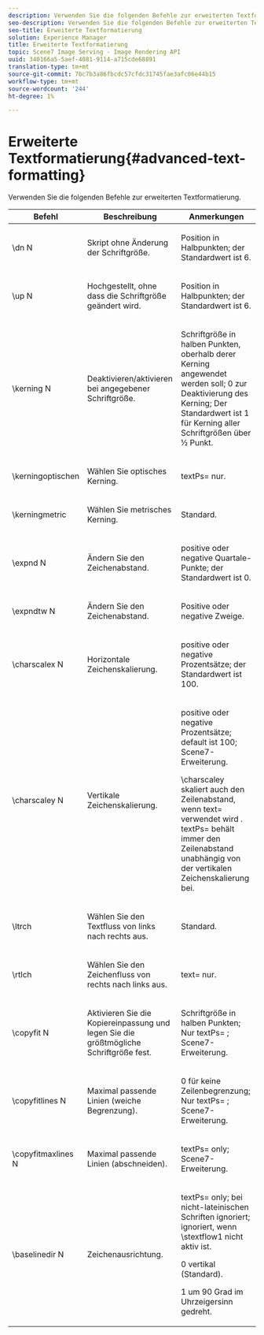 ```yaml
---
description: Verwenden Sie die folgenden Befehle zur erweiterten Textformatierung.
seo-description: Verwenden Sie die folgenden Befehle zur erweiterten Textformatierung.
seo-title: Erweiterte Textformatierung
solution: Experience Manager
title: Erweiterte Textformatierung
topic: Scene7 Image Serving - Image Rendering API
uuid: 340166a5-5aef-4081-9114-a715cde68891
translation-type: tm+mt
source-git-commit: 7bc7b3a86fbcdc57cfdc31745fae3afc06e44b15
workflow-type: tm+mt
source-wordcount: '244'
ht-degree: 1%

---
```



# Erweiterte Textformatierung{#advanced-text-formatting}

Verwenden Sie die folgenden Befehle zur erweiterten Textformatierung.

<table id="table_43B2EB887C0F471BB60C23B570E7D3D2"> 
 <thead> 
  <tr> 
   <th class="entry"> Befehl </th> 
   <th class="entry"> Beschreibung </th> 
   <th class="entry"> Anmerkungen </th> 
  </tr> 
 </thead>
 <tbody> 
  <tr> 
   <td> <span class="codeph"> \dn  <span class="varname"> N  </span> </span> </td> 
   <td> <p>Skript ohne Änderung der Schriftgröße. </p> </td> 
   <td> <p>Position in Halbpunkten; der Standardwert ist 6. </p> </td> 
  </tr> 
  <tr> 
   <td> <span class="codeph"> \up  <span class="varname"> N  </span> </span> </td> 
   <td> <p>Hochgestellt, ohne dass die Schriftgröße geändert wird. </p> </td> 
   <td> <p>Position in Halbpunkten; der Standardwert ist 6. </p> </td> 
  </tr> 
  <tr> 
   <td> <span class="codeph"> \kerning  <span class="varname"> N  </span> </span> </td> 
   <td> <p>Deaktivieren/aktivieren bei angegebener Schriftgröße. </p> </td> 
   <td> <p>Schriftgröße in halben Punkten, oberhalb derer Kerning angewendet werden soll; 0 zur Deaktivierung des Kerning; Der Standardwert ist 1 für Kerning aller Schriftgrößen über ½ Punkt. </p> </td> 
  </tr> 
  <tr> 
   <td> <span class="codeph"> \kerningoptischen  </span> </td> 
   <td> <p>Wählen Sie optisches Kerning. </p> </td> 
   <td> <p> <span class="codeph"> textPs=  </span> nur. </p> </td> 
  </tr> 
  <tr> 
   <td> <span class="codeph"> \kerningmetric  </span> </td> 
   <td> <p>Wählen Sie metrisches Kerning. </p> </td> 
   <td> <p>Standard. </p> </td> 
  </tr> 
  <tr> 
   <td> <span class="codeph"> \expnd  <span class="varname"> N  </span> </span> </td> 
   <td> <p>Ändern Sie den Zeichenabstand. </p> </td> 
   <td> <p>positive oder negative Quartale-Punkte; der Standardwert ist 0. </p> </td> 
  </tr> 
  <tr> 
   <td> <span class="codeph"> \expndtw  <span class="varname"> N  </span> </span> </td> 
   <td> <p>Ändern Sie den Zeichenabstand. </p> </td> 
   <td> <p>Positive oder negative Zweige. </p> </td> 
  </tr> 
  <tr> 
   <td> <span class="codeph"> \charscalex  <span class="varname"> N  </span> </span> </td> 
   <td> <p>Horizontale Zeichenskalierung. </p> </td> 
   <td> <p>positive oder negative Prozentsätze; der Standardwert ist 100. </p> </td> 
  </tr> 
  <tr> 
   <td> <span class="codeph"> \charscaley  <span class="varname"> N  </span> </span> </td> 
   <td> <p>Vertikale Zeichenskalierung. </p> </td> 
   <td> <p>positive oder negative Prozentsätze; default ist 100; Scene7-Erweiterung. </p> <p> <span class="codeph"> \charscaley skaliert  </span> auch den Zeilenabstand, wenn  <span class="codeph"> text= verwendet wird  </span>. <span class="codeph"> textPs= behält  </span> immer den Zeilenabstand unabhängig von der vertikalen Zeichenskalierung bei. </p> </td> 
  </tr> 
  <tr> 
   <td> <span class="codeph"> \ltrch  </span> </td> 
   <td> <p>Wählen Sie den Textfluss von links nach rechts aus. </p> </td> 
   <td> <p>Standard. </p> </td> 
  </tr> 
  <tr> 
   <td> <span class="codeph"> \rtlch  </span> </td> 
   <td> <p>Wählen Sie den Zeichenfluss von rechts nach links aus. </p> </td> 
   <td> <p> <span class="codeph"> text=  </span> nur. </p> </td> 
  </tr> 
  <tr> 
   <td> <span class="codeph"> \copyfit  <span class="varname"> N  </span> </span> </td> 
   <td> <p>Aktivieren Sie die Kopiereinpassung und legen Sie die größtmögliche Schriftgröße fest. </p> </td> 
   <td> <p>Schriftgröße in halben Punkten; Nur <span class="codeph"> textPs= </span>; Scene7-Erweiterung. </p> </td> 
  </tr> 
  <tr> 
   <td> <span class="codeph"> \copyfitlines  <span class="varname"> N  </span> </span> </td> 
   <td> <p>Maximal passende Linien (weiche Begrenzung). </p> </td> 
   <td> <p>0 für keine Zeilenbegrenzung; Nur <span class="codeph"> textPs= </span>; Scene7-Erweiterung. </p> </td> 
  </tr> 
  <tr> 
   <td> <span class="codeph"> \copyfitmaxlines  <span class="varname"> N  </span> </span> </td> 
   <td> <p>Maximal passende Linien (abschneiden). </p> </td> 
   <td> <p> <span class="codeph"> textPs=  </span> only; Scene7-Erweiterung. </p> </td> 
  </tr> 
  <tr> 
   <td> <span class="codeph"> \baselinedir  <span class="varname"> N  </span> </span> </td> 
   <td> <p>Zeichenausrichtung. </p> </td> 
   <td> <p> <span class="codeph"> textPs=  </span> only; bei nicht-lateinischen Schriften ignoriert; ignoriert, wenn  <span class="codeph"> \stextflow1 nicht aktiv  </span> ist. </p> <p>0 vertikal (Standard). </p> <p>1 um 90 Grad im Uhrzeigersinn gedreht. </p> </td> 
  </tr> 
 </tbody> 
</table>

